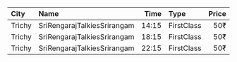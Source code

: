 | City   | Name                        |  Time | Type       | Price | Capacity | Booked |
| :----- | :-------------------------- | ----: | :--------- | ----: | -------: | -----: |
| Trichy | SriRengarajTalkiesSrirangam | 14:15 | FirstClass |   50₹ |      200 |      1 |
| Trichy | SriRengarajTalkiesSrirangam | 18:15 | FirstClass |   50₹ |      200 |      0 |
| Trichy | SriRengarajTalkiesSrirangam | 22:15 | FirstClass |   50₹ |      200 |      0 |